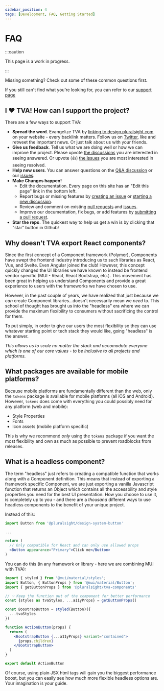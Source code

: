 ```yaml
---
sidebar_position: 4
tags: [Development, FAQ, Getting Started]
---
```


# FAQ

:::caution

This page is a work in progress.

:::

Missing something? Check out some of these common questions first.

If you still can't find what you're looking for, you can refer to our [support page](https://github.com/pluralsight/tva/discussions/categories/q-a)

## I ❤️ TVA! How can I support the project?

There are a few ways to support TVA:

<!-- TODO: Update Twitter link when account created. -->

- **Spread the word**. Evangelize TVA by [linking to design.pluralsight.com](https://design.pluralsight.com) on your website - every backlink matters. Follow us on [Twitter](https://twitter.com/pluralsight), like and retweet the important news. Or just talk about us with your friends.
- **Give us feedback**. Tell us what we are doing well or how we can improve the project. Please upvote [the discussions](https://github.com/pluralsight/tva/discussions) you are interested in seeing answered. Or upvote (👍) [the issues](https://github.com/pluralsight/tva/issues) you are most interested in seeing resolved.
- **Help new users**. You can answer questions on the [Q&A discussion](https://github.com/pluralsight/tva/discussions/categories/q-a) or our [issues](https://github.com/pluralsight/tva/issues).
- **Make Changes happen!**
  - Edit the documentation. Every page on this site has an "Edit this page" link in the bottom left.
  - Report bugs or missing features by [creating an issue](https://github.com/pluralsight/tva/issues/new/choose) or [starting a new discussion](https://github.com/pluralsight/tva/discussions).
  - Review and comment on existing [pull requests](https://github.com/pluralsight/tva/pulls) and [issues](https://github.com/pluralsight/tva/issues).
  - Improve our documentation, fix bugs, or add features by [submitting a pull request](https://github.com/pluralsight/tva/pulls).
- **Star the repo**. The quickest way to help us get a win is by clicking that "star" button in Github!

## Why doesn't TVA export React components?

Since the first concept of a Component framework (Polymer), Components have swept the frontend industry introducing us to such libraries as React, Vue, and Svelte. Even Angular joined the club! However, this concept quickly changed the UI libraries we have known to instead be frontend vendor specific (MUI - React, React Bootstrap, etc.). This movement has been great in helping us understand Components and provide a great experience to users with the frameworks we have chosen to use.

However, in the past couple of years, we have realized that just because we _can_ create Component libraries...doesn't necessarily mean we _need_ to. This school of thought has brought us into the "headless" era where we can provide the maximum flexibility to consumers without sacrificing the control for them.

To put simply, in order to give our users the most flexibility so they can use whatever starting point or tech stack they would like, going "headless" is the answer.

_This allows us to scale no matter the stack and accomodate everyone which is one of our core values - to be inclusive to all projects and platforms._

## What packages are available for mobile platforms?

Because mobile platforms are fundamentally different than the web, only the `tokens` package is available for mobile platforms (all iOS and Android). However, `tokens` does come with everything you could possibly need for any platform (web and mobile):

- Style Properties
- Fonts
- Icon assets (mobile platform specific)

This is why we recommend _only_ using the `tokens` package if you want the most flexibility and own as much as possible to prevent roadblocks from releases.

## What is a headless component?

The term "headless" just refers to creating a compatible function that works along with a Component definition. This means that instead of exporting a framework specific Component, we are just exporting a vanilla Javascript function that returns an Object which contains all the accessbility and style properties you need for the best UI presentation. How you choose to use it, is completely up to you - and there are a _thousand_ different ways to use headless components to the benefit of your unique project.

Instead of this:

```jsx title="src/pages/SomePage.jsx"
import Button from '@pluralsight/design-system-button'

...

return (
  // Only compatible for React and can only use allowed props
  <Button appearance="Primary">Click me</Button>
)
```

You can do this (in any framework or library - here we are combining MUI with TVA):

```jsx title="src/components/ActionButton.jsx"
import { styled } from '@mui/material/styles';
import Button, { ButtonProps } from '@mui/material/Button';
import { getButtonProps } from '@pluralsight/tva-components'

// 💡 Keep the function out of the component for better performance
const {styles as tvaStyles, ...a11yProps} = getButtonProps()

const BoostrapButton = styled(Button)({
  ...tvaStyles
})

function ActionButton(props) {
  return (
    <BootstrapButton {...a11yProps} variant="contained">
      {props.children}
    </BootstrapButton>
  )
}

export default ActionButton
```

Of course, using plain JSX html tags will gain you the biggest performance boost, but you can easily see how much more flexible headless options are. Your imagination is your guide.
